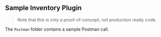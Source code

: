 ﻿## Sample Inventory Plugin

> Note that this is only a proof-of-concept, not production ready code.

The `Postman` folder contains a sample Postman call. 

